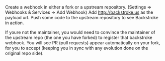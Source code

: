 Create a webhook in either a fork or a upstream repository. (Settings => Webhooks & Services => Add Webhook)
Add http://backstroke.us as the payload url.
Push some code to the upstream repository to see Backstroke in action.

If youre not the maintainer, you would need to convince the maintainer of the upstream repo (the one you have forked) to register that backstroke webhook.
You will see PR (pull requests) appear automatically on your fork, for you to accept (keeping you in sync with any evolution done on the original repo side).
